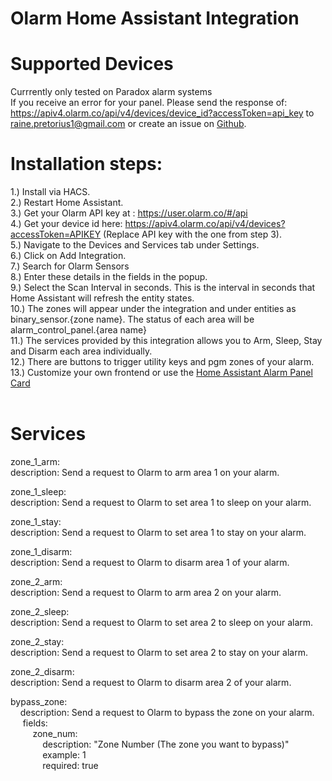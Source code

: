# Olarm Home Assistant Integration
# Supported Devices
Currrently only tested on Paradox alarm systems</br>
If you receive an error for your panel. Please send the response of:
https://apiv4.olarm.co/api/v4/devices/device_id?accessToken=api_key to raine.pretorius1@gmail.com or create an issue on <a href="https://github.com/rainepretorius/olarm-ha-integration/issues">Github</a>.</br>
# Installation steps:<br />
1.) Install via HACS.<br />
2.) Restart Home Assistant.<br />
3.) Get your Olarm API key at : https://user.olarm.co/#/api<br />
4.) Get your device id here: https://apiv4.olarm.co/api/v4/devices?accessToken=APIKEY (Replace API key with the one from step 3).<br />
5.) Navigate to the Devices and Services tab under Settings.<br />
6.) Click on Add Integration.<br />
7.) Search for Olarm Sensors<br />
8.) Enter these details in the fields in the popup.<br />
9.) Select the Scan Interval in seconds. This is the interval in seconds that Home Assistant will refresh the entity states.<br />
10.) The zones will appear under the integration and under entities as binary_sensor.{zone name}. The status of each area will be alarm_control_panel.{area name}</br>
11.) The services provided by this integration allows you to Arm, Sleep, Stay and Disarm each area individually.<br />
12.) There are buttons to trigger utility keys and pgm zones of your alarm.
13.) Customize your own frontend or use the <a href="https://www.home-assistant.io/dashboards/alarm-panel/">Home Assistant Alarm Panel Card</a><br />
<br />
# Services</br>
zone_1_arm:</br>
  description: Send a request to Olarm to arm area 1 on your alarm.</br>

zone_1_sleep:</br>
  description: Send a request to Olarm to set area 1 to sleep on your alarm.</br>

zone_1_stay:</br>
  description: Send a request to Olarm to set area 1 to stay on your alarm.</br>

zone_1_disarm:</br>
  description: Send a request to Olarm to disarm area 1 of your alarm.</br>

zone_2_arm:</br>
  description: Send a request to Olarm to arm area 2 on your alarm.</br>

zone_2_sleep:</br>
  description: Send a request to Olarm to set area 2 to sleep on your alarm.</br>

zone_2_stay:</br>
  description: Send a request to Olarm to set area 2 to stay on your alarm.</br>

zone_2_disarm:</br>
  description: Send a request to Olarm to disarm area 2 of your alarm.</br>

bypass_zone:</br>
&nbsp;&nbsp;&nbsp;&nbsp;description: Send a request to Olarm to bypass the zone on your alarm.</br>
&nbsp;&nbsp;&nbsp;&nbsp;&nbsp;fields:</br>
&nbsp;&nbsp;&nbsp;&nbsp;&nbsp;&nbsp;&nbsp;&nbsp;&nbsp;zone_num:</br>
&nbsp;&nbsp;&nbsp;&nbsp;&nbsp;&nbsp;&nbsp;&nbsp;&nbsp;&nbsp;&nbsp;&nbsp;&nbsp;description: "Zone Number (The zone you want to bypass)"</br>
&nbsp;&nbsp;&nbsp;&nbsp;&nbsp;&nbsp;&nbsp;&nbsp;&nbsp;&nbsp;&nbsp;&nbsp;&nbsp;example: 1</br>
&nbsp;&nbsp;&nbsp;&nbsp;&nbsp;&nbsp;&nbsp;&nbsp;&nbsp;&nbsp;&nbsp;&nbsp;&nbsp;required: true</br>
